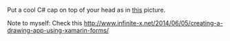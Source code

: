 Put a cool C# cap on top of your head as in [this](http://i.imgur.com/sahOBZ6.jpg) picture.





Note to myself: Check this http://www.infinite-x.net/2014/06/05/creating-a-drawing-app-using-xamarin-forms/